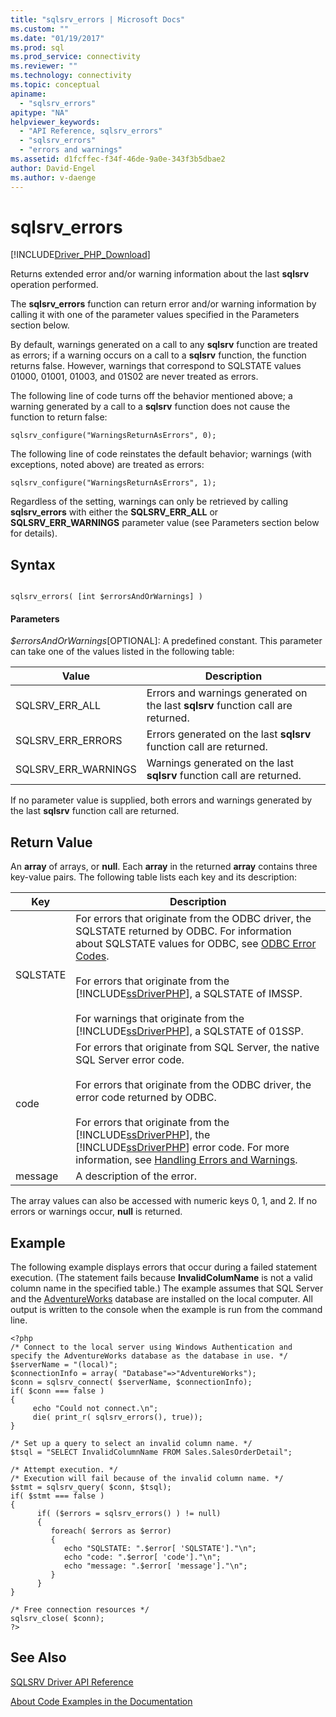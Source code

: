 ```yaml
---
title: "sqlsrv_errors | Microsoft Docs"
ms.custom: ""
ms.date: "01/19/2017"
ms.prod: sql
ms.prod_service: connectivity
ms.reviewer: ""
ms.technology: connectivity
ms.topic: conceptual
apiname: 
  - "sqlsrv_errors"
apitype: "NA"
helpviewer_keywords: 
  - "API Reference, sqlsrv_errors"
  - "sqlsrv_errors"
  - "errors and warnings"
ms.assetid: d1fcffec-f34f-46de-9a0e-343f3b5dbae2
author: David-Engel
ms.author: v-daenge
---
```

# sqlsrv_errors
[!INCLUDE[Driver_PHP_Download](../../includes/driver_php_download.md)]

Returns extended error and/or warning information about the last **sqlsrv** operation performed.  
  
The **sqlsrv_errors** function can return error and/or warning information by calling it with one of the parameter values specified in the Parameters section below.  
  
By default, warnings generated on a call to any **sqlsrv** function are treated as errors; if a warning occurs on a call to a **sqlsrv** function, the function returns false. However, warnings that correspond to SQLSTATE values 01000, 01001, 01003, and 01S02 are never treated as errors.  
  
The following line of code turns off the behavior mentioned above; a warning generated by a call to a **sqlsrv** function does not cause the function to return false:  
  
```  
sqlsrv_configure("WarningsReturnAsErrors", 0);  
```  
  
The following line of code reinstates the default behavior; warnings (with exceptions, noted above) are treated as errors:  
  
```  
sqlsrv_configure("WarningsReturnAsErrors", 1);  
```  
  
Regardless of the setting, warnings can only be retrieved by calling **sqlsrv_errors** with either the **SQLSRV_ERR_ALL** or **SQLSRV_ERR_WARNINGS** parameter value (see Parameters section below for details).  
  
## Syntax  
  
```  
  
sqlsrv_errors( [int $errorsAndOrWarnings] )  
```  
  
#### Parameters  
*$errorsAndOrWarnings*[OPTIONAL]: A predefined constant. This parameter can take one of the values listed in the following table:  
  
|Value|Description|  
|---------|---------------|  
|SQLSRV_ERR_ALL|Errors and warnings generated on the last **sqlsrv** function call are returned.|  
|SQLSRV_ERR_ERRORS|Errors generated on the last **sqlsrv** function call are returned.|  
|SQLSRV_ERR_WARNINGS|Warnings generated on the last **sqlsrv** function call are returned.|  
  
If no parameter value is supplied, both errors and warnings generated by the last **sqlsrv** function call are returned.  
  
## Return Value  
An **array** of arrays, or **null**. Each **array** in the returned **array** contains three key-value pairs. The following table lists each key and its description:  
  
|Key|Description|  
|-------|---------------|  
|SQLSTATE|For errors that originate from the ODBC driver, the SQLSTATE returned by ODBC. For information about SQLSTATE values for ODBC, see [ODBC Error Codes](../../odbc/reference/appendixes/appendix-a-odbc-error-codes.md).<br /><br />For errors that originate from the [!INCLUDE[ssDriverPHP](../../includes/ssdriverphp_md.md)], a SQLSTATE of IMSSP.<br /><br />For warnings that originate from the [!INCLUDE[ssDriverPHP](../../includes/ssdriverphp_md.md)], a SQLSTATE of 01SSP.|  
|code|For errors that originate from SQL Server, the native SQL Server error code.<br /><br />For errors that originate from the ODBC driver, the error code returned by ODBC.<br /><br />For errors that originate from the [!INCLUDE[ssDriverPHP](../../includes/ssdriverphp_md.md)], the [!INCLUDE[ssDriverPHP](../../includes/ssdriverphp_md.md)] error code. For more information, see [Handling Errors and Warnings](../../connect/php/handling-errors-and-warnings.md).|  
|message|A description of the error.|  
  
The array values can also be accessed with numeric keys 0, 1, and 2. If no errors or warnings occur, **null** is returned.  
  
## Example  
The following example displays errors that occur during a failed statement execution. (The statement fails because **InvalidColumName** is not a valid column name in the specified table.) The example assumes that SQL Server and the [AdventureWorks](https://github.com/Microsoft/sql-server-samples/tree/master/samples/databases/adventure-works) database are installed on the local computer. All output is written to the console when the example is run from the command line.  
  
```  
<?php  
/* Connect to the local server using Windows Authentication and   
specify the AdventureWorks database as the database in use. */  
$serverName = "(local)";  
$connectionInfo = array( "Database"=>"AdventureWorks");  
$conn = sqlsrv_connect( $serverName, $connectionInfo);  
if( $conn === false )  
{  
     echo "Could not connect.\n";  
     die( print_r( sqlsrv_errors(), true));  
}  
  
/* Set up a query to select an invalid column name. */  
$tsql = "SELECT InvalidColumnName FROM Sales.SalesOrderDetail";  
  
/* Attempt execution. */  
/* Execution will fail because of the invalid column name. */  
$stmt = sqlsrv_query( $conn, $tsql);  
if( $stmt === false )  
{  
      if( ($errors = sqlsrv_errors() ) != null)  
      {  
         foreach( $errors as $error)  
         {  
            echo "SQLSTATE: ".$error[ 'SQLSTATE']."\n";  
            echo "code: ".$error[ 'code']."\n";  
            echo "message: ".$error[ 'message']."\n";  
         }  
      }  
}  
  
/* Free connection resources */  
sqlsrv_close( $conn);  
?>  
```  
  
## See Also  
[SQLSRV Driver API Reference](../../connect/php/sqlsrv-driver-api-reference.md)

[About Code Examples in the Documentation](../../connect/php/about-code-examples-in-the-documentation.md)  
  
